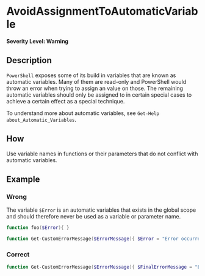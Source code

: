 # AvoidAssignmentToAutomaticVariable

**Severity Level: Warning**

## Description

`PowerShell` exposes some of its build in variables that are known as automatic variables. Many of them are read-only and PowerShell would throw an error when trying to assign an value on those. The remaining automatic variables should only be assigned to in certain special cases to achieve a certain effect as a special technique.

To understand more about automatic variables, see ```Get-Help about_Automatic_Variables```.

## How

Use variable names in functions or their parameters that do not conflict with automatic variables.

## Example

### Wrong

The variable `$Error` is an automatic variables that exists in the global scope and should therefore never be used as a variable or parameter name.

``` PowerShell
function foo($Error){ }
```

``` PowerShell
function Get-CustomErrorMessage($ErrorMessage){ $Error = "Error occurred: $ErrorMessage" }
```

### Correct

``` PowerShell
function Get-CustomErrorMessage($ErrorMessage){ $FinalErrorMessage = "Error occurred: $ErrorMessage" }
```
